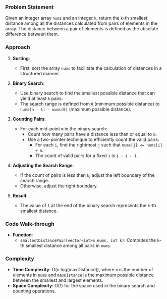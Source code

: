 ### Problem Statement
Given an integer array `nums` and an integer `k`, return the `k`-th smallest distance among all the distances calculated from pairs of elements in the array. The distance between a pair of elements is defined as the absolute difference between them.

### Approach
1. **Sorting**:
   - First, sort the array `nums` to facilitate the calculation of distances in a structured manner.

2. **Binary Search**:
   - Use binary search to find the smallest possible distance that can yield at least `k` pairs.
   - The search range is defined from `0` (minimum possible distance) to `nums[n - 1] - nums[0]` (maximum possible distance).

3. **Counting Pairs**:
   - For each mid-point `m` in the binary search:
     - Count how many pairs have a distance less than or equal to `m`.
     - Use a two-pointer technique to efficiently count the valid pairs:
       - For each `i`, find the rightmost `j` such that `nums[j] <= nums[i] + m`.
       - The count of valid pairs for a fixed `i` is `j - i - 1`.

4. **Adjusting the Search Range**:
   - If the count of pairs is less than `k`, adjust the left boundary of the search range.
   - Otherwise, adjust the right boundary.

5. **Result**:
   - The value of `l` at the end of the binary search represents the `k`-th smallest distance.

### Code Walk-through
- **Function**:
  - `smallestDistancePair(vector<int>& nums, int k)`: Computes the `k`-th smallest distance among all pairs in `nums`.

### Complexity
- **Time Complexity**: O(n log(maxDistance)), where `n` is the number of elements in `nums` and `maxDistance` is the maximum possible distance between the smallest and largest elements.
- **Space Complexity**: O(1) for the space used in the binary search and counting operations.
